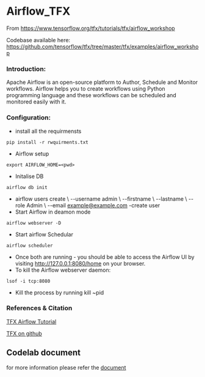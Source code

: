 # Airflow_TFX

From https://www.tensorflow.org/tfx/tutorials/tfx/airflow_workshop

Codebase available here: https://github.com/tensorflow/tfx/tree/master/tfx/examples/airflow_workshop

### Introduction:

  Apache Airflow is an open-source platform to Author, Schedule and Monitor workflows. Airflow helps you to create workflows using Python programming language and these workflows   can be scheduled and monitored easily with it.

### Configuration:
   
   * install all the requirmensts 
   
   ```
   pip install -r rwquirments.txt
   ```
   * Airflow setup
   ```
   export AIRFLOW_HOME=<pwd>
   ```
   * Initalise DB
   ```
   airflow db init
   ```
   * airflow users create \ --username admin \ --firstname <YourName> \ --lastname <YourLastName> \ --role Admin \ --email example@example.com -create user
   * Start Airflow in deamon mode 
   ```
  airflow webserver -D
  ```
  * Start airflow Schedular 
  ```
  airflow scheduler
  ```
  
  * Once both are running - you should be able to access the Airflow UI by visiting http://127.0.0.1:8080/home on your browser.
  * To kill the Airflow webserver daemon:
  ```
  lsof -i tcp:8080  
  ```
  
  * Kill the process by running kill ~pid

### References & Citation
  
  [TFX Airflow Tutorial](https://www.tensorflow.org/tfx/tutorials/tfx/airflow_workshop)
  
  [TFX on github](https://github.com/tensorflow/tfx)
  
## Codelab document 
 for more information please refer the [document](https://codelabs-preview.appspot.com/?file_id=1AQlroyQtIoqxq_erCv2zVcXCMexqeSoS4INub_TVmF0#0)



